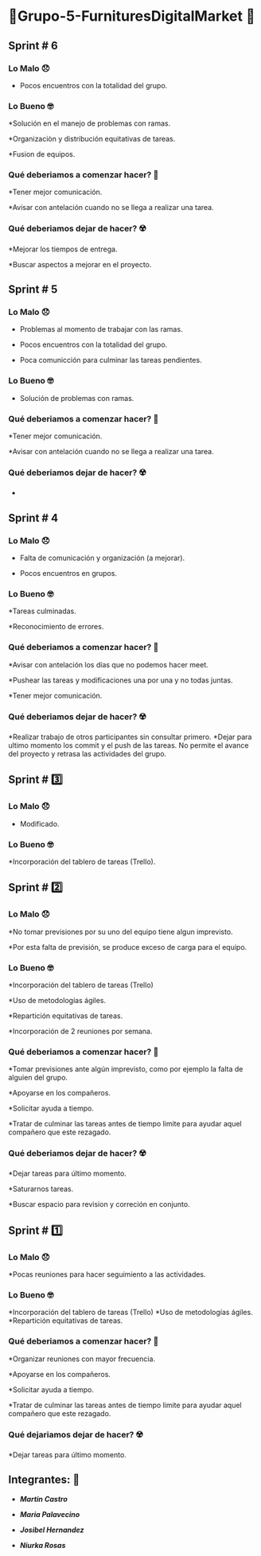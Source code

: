 # 💈Grupo-5-FurnituresDigitalMarket 💈

## Sprint \# 6

### Lo Malo 😞

* Pocos encuentros con la totalidad del grupo.


### Lo Bueno 🤓

*Solución en el manejo de problemas con ramas.

*Organizaciòn y distribución equitativas de tareas.

*Fusion de equipos.

### Qué deberiamos a comenzar hacer? 🤔

*Tener mejor comunicación.

*Avisar con antelación cuando no se llega a realizar una tarea.

### Qué deberiamos dejar de hacer? ☢️

*Mejorar los tiempos de entrega.

*Buscar aspectos a mejorar en el proyecto.

## Sprint \# 5

### Lo Malo 😞
* Problemas al momento de trabajar con las ramas.

* Pocos encuentros con la totalidad del grupo.

* Poca comunicción para culminar las tareas pendientes.

### Lo Bueno 🤓

* Solución de problemas con ramas.

### Qué deberiamos a comenzar hacer? 🤔

*Tener mejor comunicación.

*Avisar con antelación cuando no se llega a realizar una tarea.

### Qué deberiamos dejar de hacer? ☢️

* 


## Sprint \# 4

### Lo Malo 😞
* Falta de comunicación y organización (a mejorar).

* Pocos encuentros en grupos.

### Lo Bueno 🤓
*Tareas culminadas.

*Reconocimiento de errores.

### Qué deberiamos a comenzar hacer? 🤔
*Avisar con antelación los días que no podemos hacer meet.

*Pushear las tareas y modificaciones una por una y no todas juntas.

*Tener mejor comunicación.

### Qué deberiamos dejar de hacer? ☢️
*Realizar trabajo de otros participantes sin consultar primero.
*Dejar para ultimo momento los commit y el push de las tareas. No permite el avance del proyecto y retrasa las actividades del grupo.

## Sprint \# 3️⃣

### Lo Malo 😞
* Modificado.

### Lo Bueno 🤓
*Incorporación del tablero de tareas (Trello).



## Sprint \# 2️⃣

### Lo Malo 😞
*No tomar previsiones por su uno del equipo tiene algun imprevisto.

*Por esta falta de previsión, se produce exceso de carga para el equipo.
### Lo Bueno 🤓
*Incorporación del tablero de tareas (Trello)

*Uso de metodologías ágiles.

*Repartición equitativas de tareas.

*Incorporación de 2 reuniones por semana.

### Qué deberiamos a comenzar hacer? 🤔
*Tomar previsiones ante algún imprevisto, como por ejemplo la falta de alguien del grupo.

*Apoyarse en los compañeros.

*Solicitar ayuda a tiempo.

*Tratar de culminar las tareas antes de tiempo limite para ayudar aquel compañero que este rezagado.

### Qué deberiamos dejar de hacer? ☢️
*Dejar tareas para último momento.

*Saturarnos tareas.

*Buscar espacio para revision y correción en conjunto.


## Sprint \# 1️⃣

### Lo Malo 😞
*Pocas reuniones para hacer seguimiento a las actividades.

### Lo Bueno 🤓
*Incorporación del tablero de tareas (Trello)
*Uso de metodologías ágiles.
*Repartición equitativas de tareas.

### Qué deberiamos a comenzar hacer? 🤔
*Organizar reuniones con mayor frecuencia.

*Apoyarse en los compañeros.

*Solicitar ayuda a tiempo.

*Tratar de culminar las tareas antes de tiempo limite para ayudar aquel compañero que este rezagado.

### Qué dejariamos dejar de hacer? ☢️
*Dejar tareas para último momento.


## Integrantes: 🤩
- ***Martin Castro***
  
- ***Maria Palavecino***
  
- ***Josibel Hernandez***
  
- ***Niurka Rosas***

